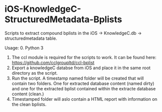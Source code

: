 # iOS-KnowledgeC-StructuredMetadata-Bplists
Scripts to extract compound bplists in the iOS -> KnowledgeC.db -> structuredmetadata table.



Usage:
0. Python 3
1. The ccl module is required for the scripts to work. It can be found here: https://github.com/cclgroupltd/ccl-bplist
2. Export a knowledgeC databse from iOS and place it in the same root directory as the script.
3. Run the script. A timestamp named folder will be created that will contain two folders. One for extracted database content (named dirty) and one for the extracted bplist contained within the extracte database content (clean.)
4. Timestamped folder will aslo contain a HTML report with information on the clean bplists.
